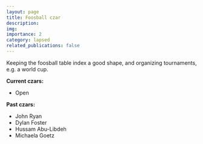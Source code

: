```yaml
---
layout: page
title: Foosball czar
description:
img:
importance: 2
category: lapsed
related_publications: false
---
```


Keeping the foosball table index a good shape, and organizing tournaments, e.g. a world cup.

**Current czars:**

- Open

**Past czars:**

- John Ryan
- Dylan Foster
- Hussam Abu-Libdeh
- Michaela Goetz
